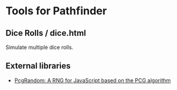 # Tools for Pathfinder


## Dice Rolls / dice.html

Simulate multiple dice rolls.


## External libraries

* [PcgRandom: A RNG for JavaScript based on the PCG algorithm](https://github.com/thomcc/pcg-random)
